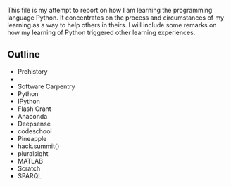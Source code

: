 This file is my attempt to report on how I am learning the programming language Python. It concentrates on the process and circumstances of my learning as a way to help others in theirs. I will include some remarks on how my learning of Python triggered other learning experiences.

## Outline
* Prehistory
* 
* Software Carpentry
* Python
* IPython
* Flash Grant
* Anaconda
* Deepsense
* codeschool
* Pineapple
* hack.summit()
* pluralsight
* MATLAB
* Scratch
* SPARQL

